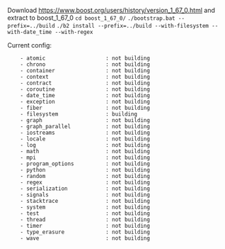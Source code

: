 Download https://www.boost.org/users/history/version_1_67_0.html and extract to boost_1_67_0
`cd boost_1_67_0/`
`./bootstrap.bat --prefix=../build`
`./b2 install --prefix=../build --with-filesystem --with-date_time --with-regex`

Current config:

```
    - atomic                   : not building
    - chrono                   : not building
    - container                : not building
    - context                  : not building
    - contract                 : not building
    - coroutine                : not building
    - date_time                : not building
    - exception                : not building
    - fiber                    : not building
    - filesystem               : building
    - graph                    : not building
    - graph_parallel           : not building
    - iostreams                : not building
    - locale                   : not building
    - log                      : not building
    - math                     : not building
    - mpi                      : not building
    - program_options          : not building
    - python                   : not building
    - random                   : not building
    - regex                    : not building
    - serialization            : not building
    - signals                  : not building
    - stacktrace               : not building
    - system                   : not building
    - test                     : not building
    - thread                   : not building
    - timer                    : not building
    - type_erasure             : not building
    - wave                     : not building
```
